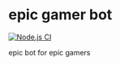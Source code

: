 # epic gamer bot
[![Node.js CI](https://github.com/jiltq/epic-gamer-bot/actions/workflows/node.js.yml/badge.svg)](https://github.com/jiltq/epic-gamer-bot/actions/workflows/node.js.yml)

epic bot for epic gamers
